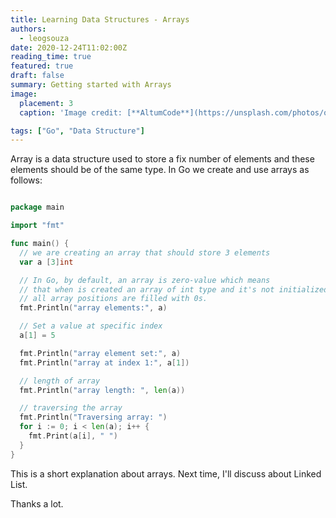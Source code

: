 ```yaml
---
title: Learning Data Structures - Arrays
authors:
  - leogsouza
date: 2020-12-24T11:02:00Z
reading_time: true
featured: true
draft: false
summary: Getting started with Arrays
image:
  placement: 3
  caption: 'Image credit: [**AltumCode**](https://unsplash.com/photos/oZ61KFUQsus)'

tags: ["Go", "Data Structure"]
---
```


Array is a data structure used to store a fix number of elements and these elements should be of the same type. 
In Go we create and use arrays as follows:

```go

package main

import "fmt"

func main() {
  // we are creating an array that should store 3 elements
  var a [3]int

  // In Go, by default, an array is zero-value which means 
  // that when is created an array of int type and it's not initialized, 
  // all array positions are filled with 0s.
  fmt.Println("array elements:", a)

  // Set a value at specific index
  a[1] = 5

  fmt.Println("array element set:", a)
  fmt.Println("array at index 1:", a[1])

  // length of array
  fmt.Println("array length: ", len(a))

  // traversing the array
  fmt.Println("Traversing array: ")
  for i := 0; i < len(a); i++ {
    fmt.Print(a[i], " ")
  }
}

```

This is a short explanation about arrays. Next time, I'll discuss about Linked List. 

Thanks a lot.